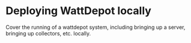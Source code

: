 # Deploying WattDepot locally

Cover the running of a wattdepot system, including bringing up a server, bringing up collectors, etc. locally.


